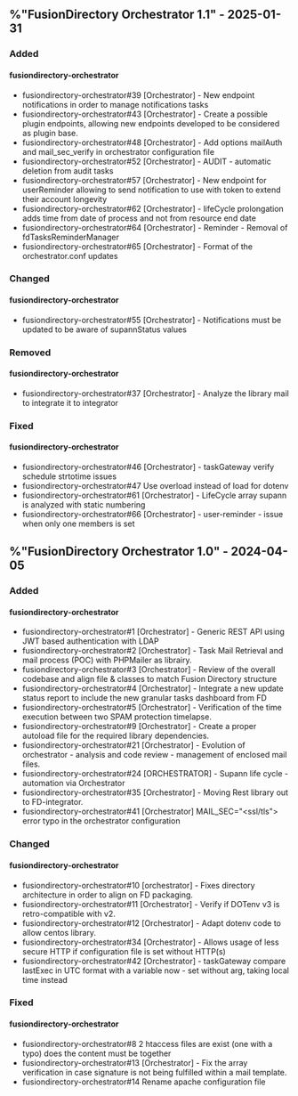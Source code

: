 ## %"FusionDirectory Orchestrator 1.1" - 2025-01-31

### Added

#### fusiondirectory-orchestrator
- fusiondirectory-orchestrator#39 [Orchestrator] - New endpoint notifications in order to manage notifications tasks
- fusiondirectory-orchestrator#43 [Orchestrator] - Create a possible plugin endpoints, allowing new endpoints developed to be considered as plugin base.
- fusiondirectory-orchestrator#48 [Orchestrator] - Add options mailAuth and mail_sec_verify in orchestrator configuration file
- fusiondirectory-orchestrator#52 [Orchestrator] - AUDIT - automatic deletion from audit tasks
- fusiondirectory-orchestrator#57 [Orchestrator] - New endpoint for userReminder allowing to send notification to use with token to extend their account longevity
- fusiondirectory-orchestrator#62 [Orchestrator] - lifeCycle prolongation adds time from date of process and not from resource end date
- fusiondirectory-orchestrator#64 [Orchestrator] - Reminder - Removal of fdTasksReminderManager
- fusiondirectory-orchestrator#65 [Orchestrator] - Format of the orchestrator.conf updates

### Changed

#### fusiondirectory-orchestrator
- fusiondirectory-orchestrator#55 [Orchestrator] - Notifications must be updated to be aware of supannStatus values

### Removed

#### fusiondirectory-orchestrator
- fusiondirectory-orchestrator#37 [Orchestrator] - Analyze the library mail to integrate it to integrator

### Fixed

#### fusiondirectory-orchestrator
- fusiondirectory-orchestrator#46 [Orchestrator] - taskGateway verify schedule strtotime issues
- fusiondirectory-orchestrator#47 Use overload instead of load for dotenv
- fusiondirectory-orchestrator#61 [Orchestrator] - LifeCycle array supann is analyzed with static numbering
- fusiondirectory-orchestrator#66 [Orchestrator] - user-reminder - issue when only one members is set

## %"FusionDirectory Orchestrator 1.0" - 2024-04-05

### Added

#### fusiondirectory-orchestrator
- fusiondirectory-orchestrator#1 [Orchestrator] - Generic REST API using JWT based authentication with LDAP
- fusiondirectory-orchestrator#2 [Orchestrator] - Task Mail Retrieval and mail process (POC) with PHPMailer as librairy.
- fusiondirectory-orchestrator#3 [Orchestrator] - Review of the overall codebase and align file & classes to match Fusion Directory structure
- fusiondirectory-orchestrator#4 [Orchestrator] - Integrate a new update status report to include the new granular tasks dashboard from FD
- fusiondirectory-orchestrator#5 [Orchestrator] - Verification of the time execution between two SPAM protection timelapse.
- fusiondirectory-orchestrator#9 [Orchestrator] - Create a proper autoload file for the required library dependencies.
- fusiondirectory-orchestrator#21 [Orchestrator] - Evolution of orchestrator - analysis and code review - management of enclosed mail files.
- fusiondirectory-orchestrator#24 [ORCHESTRATOR] - Supann life cycle - automation via Orchestrator
- fusiondirectory-orchestrator#35 [Orchestrator] - Moving Rest library out to FD-integrator.
- fusiondirectory-orchestrator#41 [Orchestrator] MAIL_SEC="<ssl/tls"> error typo in the orchestrator configuration

### Changed

#### fusiondirectory-orchestrator
- fusiondirectory-orchestrator#10 [orchestrator] - Fixes directory architecture in order to align on FD packaging.
- fusiondirectory-orchestrator#11 [Orchestrator] - Verify if DOTenv v3 is retro-compatible with v2.
- fusiondirectory-orchestrator#12 [Orchestrator] - Adapt dotenv code to allow centos library.
- fusiondirectory-orchestrator#34 [Orchestrator] - Allows usage of less secure HTTP if configuration file is set without HTTP(s)
- fusiondirectory-orchestrator#42 [Orchestrator] - taskGateway compare lastExec in UTC format with a variable now - set without arg, taking local time instead

### Fixed

#### fusiondirectory-orchestrator
- fusiondirectory-orchestrator#8 2 htaccess files are exist (one with a typo) does the content must be together
- fusiondirectory-orchestrator#13 [Orchestrator] - Fix the array verification in case signature is not being fulfilled within a mail template.
- fusiondirectory-orchestrator#14 Rename apache configuration file

